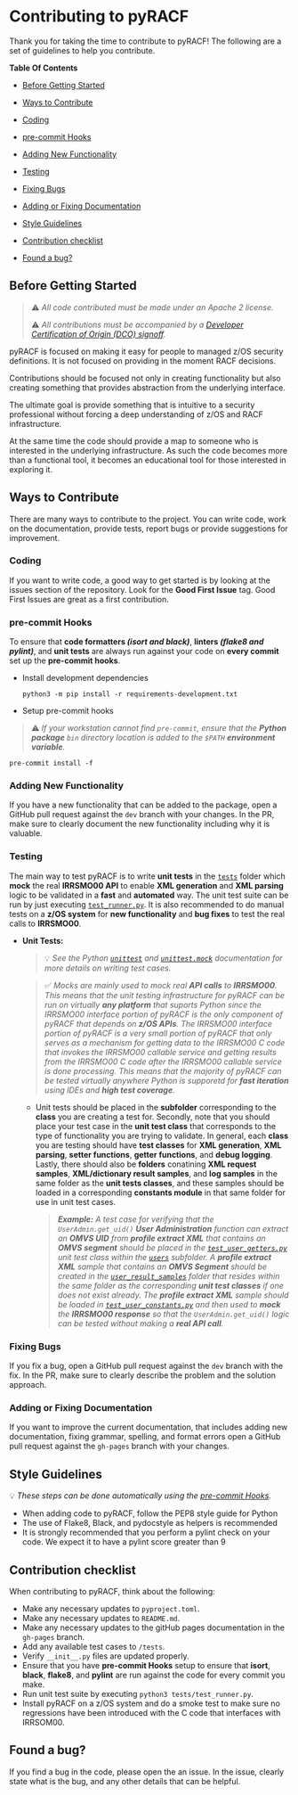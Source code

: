 # Contributing to pyRACF

Thank you for taking the time to contribute to pyRACF!
The following are a set of guidelines to help you contribute.

**Table Of Contents**

* [Before Getting Started](#before-getting-started)

* [Ways to Contribute](#ways-to-contribute)

* [Coding](#coding)

* [pre-commit Hooks](#pre-commit-hooks)

* [Adding New Functionality](#adding-new-functionality)

* [Testing](#testing)

* [Fixing Bugs](#fixing-bugs)

* [Adding or Fixing Documentation](#adding-or-fixing-documentation)

* [Style Guidelines](#style-guidelines)

* [Contribution checklist](#contribution-checklist)

* [Found a bug?](#found-a-bug)

## Before Getting Started

> :warning: _All code contributed must be made under an Apache 2 license._
>
> :warning: _All contributions must be accompanied by a [Developer Certification of Origin (DCO) signoff](https://github.com/openmainframeproject/tsc/blob/master/process/contribution_guidelines.md#developer-certificate-of-origin)._

pyRACF is focused on making it easy for people to managed z/OS security definitions. It is not focused on providing in the moment RACF decisions.

Contributions should be focused not only in creating functionality but also creating something that provides abstraction from the underlying interface.

The ultimate goal is provide something that is intuitive to a security professional without forcing a deep understanding of z/OS and RACF infrastructure.

At the same time the code should provide a map to someone who is interested in the underlying infrastructure. As such the code becomes more than a functional tool, it becomes an educational tool for those interested in exploring it.

## Ways to Contribute

There are many ways to contribute to the project. You can write code, work on the documentation, provide tests, report bugs or provide suggestions for improvement.

### Coding

If you want to write code, a good way to get started is by looking at the issues section of the repository. Look for the **Good First Issue** tag. Good First Issues are great as a first contribution.

### pre-commit Hooks
To ensure that **code formatters _(isort and black)_**, **linters _(flake8 and pylint)_**, and **unit tests** are always run against your code on **every commit** set up the **pre-commit hooks**.

* Install development dependencies
  ```shell
  python3 -m pip install -r requirements-development.txt
  ```
* Setup pre-commit hooks
> :warning: _If your workstation cannot find `pre-commit`, ensure that the **Python package** `bin` directory location is added to the `$PATH` **environment variable**._
  ```shell
  pre-commit install -f
  ```

### Adding New Functionality

If you have a new functionality that can be added to the package, open a GitHub pull request against the `dev` branch with your changes. In the PR, make sure to clearly document the new functionality including why it is valuable.

### Testing

The main way to test pyRACF is to write **unit tests** in the [`tests`](tests) folder which **mock** the real **IRRSMO00 API** to enable **XML generation** and **XML parsing** logic to be validated in a **fast** and **automated** way. The unit test suite can be run by just executing [`test_runner.py`](tests/test_runner.py). It is also recommended to do manual tests on a **z/OS system** for **new functionality** and **bug fixes** to test the real calls to **IRRSMO00**.

* **Unit Tests:**

  > :bulb: _See the Python [`unittest`](https://docs.python.org/3/library/unittest.html) and [`unittest.mock`](https://docs.python.org/3/library/unittest.mock.html) documentation for more details on writing test cases._

  > :white_check_mark: _Mocks are mainly used to mock real **API calls** to **IRRSMO00**. This means that the unit testing infrastructure for pyRACF can be run on virtually **any platform** that suports Python since the IRRSMO00 interface portion of pyRACF is the only component of pyRACF that depends on **z/OS APIs**. The IRRSMO00 interface portion of pyRACF is a very small portion of pyRACF that only serves as a mechanism for getting data to the IRRSMO00 C code that invokes the IRRSMO00 callable service and getting results from the IRRSMO00 C code after the IRRSMO00 callable service is done processing. This means that the majority of pyRACF can be tested virtually anywhere Python is supporetd for **fast iteration** using IDEs and **high test coverage**._

  * Unit tests should be placed in the **subfolder** corresponding to the **class** you are creating a test for. Secondly, note that you should place your test case in the **unit test class** that corresponds to the type of functionality you are trying to validate. In general, each **class** you are testing should have **test classes** for **XML generation**, **XML parsing**, **setter functions**, **getter functions**, and **debug logging**. Lastly, there should also be **folders** conatining **XML request samples**, **XML/dictionary result samples**, and **log samples** in the same folder as the **unit tests classes**, and these samples should be loaded in a corresponding **constants module** in that same folder for use in unit test cases. 

    > _**Example:** A test case for verifying that the `UserAdmin.get_uid()` **User Administration** function can extract an **OMVS UID** from **profile extract XML** that contains an **OMVS segment** should be placed in the [`test_user_getters.py`](tests/user/test_user_getters.py) unit test class within the [`users`](tests/user) subfolder. A **profile extract XML** sample that contains an **OMVS Segment** should be created in the [`user_result_samples`](tests/user/user_result_samples) folder that resides within the same folder as the corresponding **unit test classes** if one does not exist already. The **profile extract XML** sample should be loaded in [`test_user_constants.py`](tests/user/test_user_constants.py) and then used to **mock** the **IRRSMO00 response** so that the `UserAdmin.get_uid()` logic can be tested without making a **real API call**._

### Fixing Bugs

If you fix a bug, open a GitHub pull request against the `dev` branch with the fix. In the PR, make sure to clearly describe the problem and the solution approach.

### Adding or Fixing Documentation

If you want to improve the current documentation, that includes adding new documentation, fixing grammar, spelling, and format errors open a GitHub pull request against the `gh-pages` branch with your changes.

## Style Guidelines

:bulb: _These steps can be done automatically using the [pre-commit Hooks](#pre-commit-hooks)._

* When adding code to pyRACF, follow the PEP8 style guide for Python
* The use of Flake8, Black, and pydocstyle as helpers is recommended
* It is strongly recommended that you perform a pylint check on your code. We expect it to have a pylint score greater than 9

## Contribution checklist

When contributing to pyRACF, think about the following:

* Make any necessary updates to `pyproject.toml`.
* Make any necessary updates to `README.md`.
* Make any necessary updates to the gitHub pages documentation in the `gh-pages` branch.
* Add any available test cases to `/tests`.
* Verify `__init__.py` files are updated properly.
* Ensure that you have __pre-commit Hooks__ setup to ensure that **isort**, **black**, **flake8**, and **pylint** are run against the code for every commit you make.
* Run unit test suite by executing `python3 tests/test_runner.py`.
* Install pyRACF on a z/OS system and do a smoke test to make sure no regressions have been introduced with the C code that interfaces with IRRSOM00.

## Found a bug?

If you find a bug in the code, please open the an issue.
In the issue, clearly state what is the bug, and  any other details that can be helpful.
